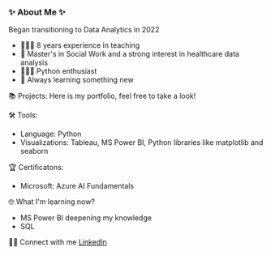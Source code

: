 ### ✨ About Me ✨

Began transitioning to Data Analytics in 2022

- 👩🏻‍🏫 8 years experience in teaching
- 🏥 Master's in Social Work and a strong interest in healthcare data analysis
- 👩🏻‍💻 Python enthusiast
- 🌿 Always learning something new

📚 Projects: Here is my portfolio, feel free to take a look!

🛠️ Tools:
- Language: Python
- Visualizations: Tableau, MS Power BI, Python libraries like matplotlib and seaborn

🏆 Certificatons:
- Microsoft: Azure AI Fundamentals

🤓 What I'm learning now?
- MS Power BI deepening my knowledge
- SQL

👋🏻 Connect with me
[LinkedIn](www.linkedin.com/in/allison-høgsdorf)
